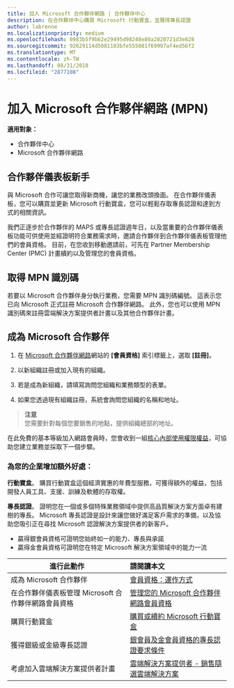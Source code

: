 ```yaml
---
title: 加入 Microsoft 合作夥伴網路 | 合作夥伴中心
description: 在合作夥伴中心購買 Microsoft 行動寶盒，並獲得專長認證
author: labrenne
ms.localizationpriority: medium
ms.openlocfilehash: 0983b5f9b62e29495d98248e88a2820721d3e828
ms.sourcegitcommit: 92629114d5081103bfe555081f69997af4ed56f2
ms.translationtype: MT
ms.contentlocale: zh-TW
ms.lasthandoff: 08/31/2018
ms.locfileid: "2877108"
---
```

# <a name="join-the-microsoft-partner-network-mpn"></a>加入 Microsoft 合作夥伴網路 (MPN)

**適用對象：**

-  合作夥伴中心
-  Microsoft 合作夥伴網路

## <a name="new-to-the-partner-dashboard"></a>合作夥伴儀表板新手

 與 Microsoft 合作可讓您取得新商機，讓您的業務改頭換面。 在合作夥伴儀表板，您可以購買並更新 Microsoft 行動寶盒，您可以輕鬆存取專長認證和達到方式的相關資訊。

 我們正逐步於合作夥伴的 MAPS 或專長認證週年日，以及當重要的合作夥伴儀表板功能可供使用並經證明符合業務需求時，邀請合作夥伴到合作夥伴儀表板管理他們的會員資格。  目前，在您收到移動邀請前，可先在 Partner Membership Center (PMC) 計畫續約以及管理您的會員資格。

## <a name="get-your-mpn-id"></a>取得 MPN 識別碼

若要以 Microsoft 合作夥伴身分執行業務，您需要 MPN 識別碼編號。 這表示您已向 Microsoft 正式註冊 Microsoft 合作夥伴網路。 此外，您也可以使用 MPN 識別碼來註冊雲端解決方案提供者計畫以及其他合作夥伴計畫。  

## <a name="become-a-microsoft-partner"></a>成為 Microsoft 合作夥伴

1.  在 [Microsoft 合作夥伴網路](https://partner.microsoft.com/en-us/membership)網站的 **\[會員資格\]** 索引標籤上，選取 **\[註冊\]**。 

2.  以新組織註冊或加入現有的組織。

3.  若是成為新組織，請填寫詢問您組織和業務類型的表單。

4.  如果您透過現有組織註冊，系統會詢問您組織的名稱和地址。

>**注意**<br> 您需要針對每個您要銷售的地點，提供組織總部的地址。

在此免費的基本等級加入網路會員時，您會收到一組[核心內部使用權限權益](https://partner.microsoft.com/membership/core-benefits)，可協助您建立業務並採取下一個步驟。 

### <a name="add-additional-benefits-to-your-business"></a>為您的企業增加額外好處： 

**行動寶盒**。 購買行動寶盒這個經濟實惠的年費型服務，可獲得額外的權益，包括開發人員工具、支援、訓練及軟體的存取權。

**專長認證**。 證明您在一個或多個特殊業務領域中提供高品質解決方案方面卓有建樹的專長。 Microsoft 專長認證是設計來讓您做好滿足客戶需求的準備，以及協助您吸引正在尋找 Microsoft 認證解決方案提供者的新客戶。 

- 贏得銀會員資格可證明您始終如一的能力、專長與承諾
- 贏得金會員資格可證明您在特定 Microsoft 解決方案領域中的能力一流

|**進行此動作**   |**請閱讀本文**   |
|------------------|:---------------|
|成為 Microsoft 合作夥伴|[會員資格：運作方式](https://partner.microsoft.com/membership/how-it-works)|
在合作夥伴儀表板管理 Microsoft 合作夥伴網路會員資格   |[管理您的 Microsoft 合作夥伴網路會員資格](mpn-overview.md)
|購買行動寶盒   |[購買或續約 Microsoft 行動寶盒](https://msdn.microsoft.com/partner-center/mpn-get-action-pack)|
|獲得銀級或金級專長認證   |[銀會員及金會員資格的專長認證要求條件](https://msdn.microsoft.com/en-us/partner-center/learn-about-competencies)|
|考慮加入雲端解決方案提供者計畫|[雲端解決方案提供者 - 銷售隨選雲端解決方案](csp-overview.md)|
